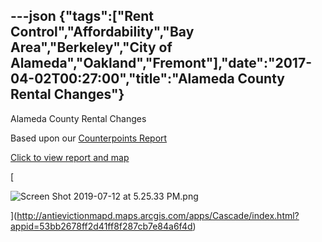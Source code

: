 ---json
{"tags":["Rent Control","Affordability","Bay Area","Berkeley","City of Alameda","Oakland","Fremont"],"date":"2017-04-02T00:27:00","title":"Alameda County Rental Changes"}
---

Alameda County Rental Changes

Based upon our [Counterpoints Report](http://antievictionmapd.maps.arcgis.com/apps/Cascade/index.html?appid=53bb2678ff2d41ff8f287cb7e84a6f4d)

[Click to view report and map](http://antievictionmapd.maps.arcgis.com/apps/Cascade/index.html?appid=53bb2678ff2d41ff8f287cb7e84a6f4d)

[

![Screen Shot 2019-07-12 at 5.25.33 PM.png](https://images.squarespace-cdn.com/content/v1/52b7d7a6e4b0b3e376ac8ea2/1562977574288-6O639OAAIQEXLAK7DJF8/ke17ZwdGBToddI8pDm48kANO5hu3maVT3ryoo87MKCN7gQa3H78H3Y0txjaiv_0fDoOvxcdMmMKkDsyUqMSsMWxHk725yiiHCCLfrh8O1z5QHyNOqBUUEtDDsRWrJLTmkLUAafhFecHpgh65f2h7wb6nNcwzJnN4yJnBbvOPUlv4mpCmpZ2oILCIvEvFpCRR/Screen+Shot+2019-07-12+at+5.25.33+PM.png)

](http://antievictionmapd.maps.arcgis.com/apps/Cascade/index.html?appid=53bb2678ff2d41ff8f287cb7e84a6f4d)